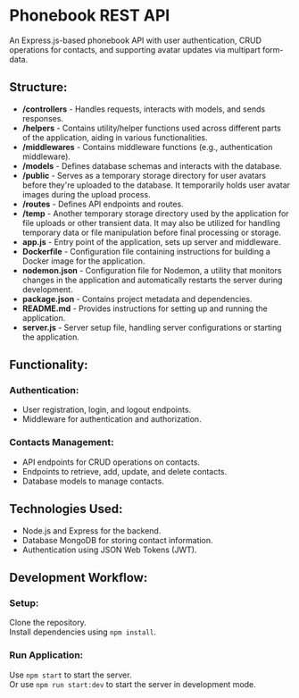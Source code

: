# Phonebook REST API

An Express.js-based phonebook API with user authentication, CRUD operations for contacts, and
supporting avatar updates via multipart form-data.

## Structure:

- **/controllers** - Handles requests, interacts with models, and sends responses.
- **/helpers** - Contains utility/helper functions used across different parts of the application,
  aiding in various functionalities.
- **/middlewares** - Contains middleware functions (e.g., authentication middleware).
- **/models** - Defines database schemas and interacts with the database.
- **/public** - Serves as a temporary storage directory for user avatars before they're uploaded to
  the database. It temporarily holds user avatar images during the upload process.
- **/routes** - Defines API endpoints and routes.
- **/temp** - Another temporary storage directory used by the application for file uploads or other
  transient data. It may also be utilized for handling temporary data or file manipulation before
  final processing or storage.
- **app.js** - Entry point of the application, sets up server and middleware.
- **Dockerfile** - Configuration file containing instructions for building a Docker image for the
  application.
- **nodemon.json** - Configuration file for Nodemon, a utility that monitors changes in the
  application and automatically restarts the server during development.
- **package.json** - Contains project metadata and dependencies.
- **README.md** - Provides instructions for setting up and running the application.
- **server.js** - Server setup file, handling server configurations or starting the application.

## Functionality:

### Authentication:

- User registration, login, and logout endpoints.
- Middleware for authentication and authorization.

### Contacts Management:

- API endpoints for CRUD operations on contacts.
- Endpoints to retrieve, add, update, and delete contacts.
- Database models to manage contacts.

## Technologies Used:

- Node.js and Express for the backend.
- Database MongoDB for storing contact information.
- Authentication using JSON Web Tokens (JWT).

## Development Workflow:

### Setup:

Clone the repository.  
Install dependencies using `npm install`.

### Run Application:

Use `npm start` to start the server.  
Or use `npm run start:dev` to start the server in development mode.

